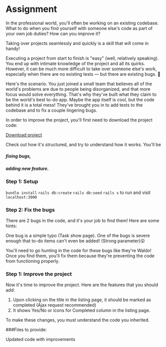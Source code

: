 Assignment
========================

In the professional world, you'll often be working on an existing codebase. What to do when you find yourself with someone else's code as part of your own job duties? How can you improve it?

Taking over projects seamlessly and quickly is a skill that will come in handy!

Executing a project from start to finish is "easy" (well, relatively speaking). You end up with intimate knowledge of the project and all its quirks. However, it can be much more difficult to take over someone else's work, especially when there are no existing tests — but there are existing bugs. 🐛

Here's the scenario. You just joined a small team that believes all of the world's problems are due to people being disorganized, and that more focus would solve everything. That's why they've built what they claim to be the world's best to-do app. Maybe the app itself is cool, but the code behind it is a total mess! They've brought you in to add tests to the codebase and to fix a couple lingering bugs.

In order to improve the project, you'll first need to download the project code:

[Download project](https://github.com/amuntasim/todo)


Check out how it's structured, and try to understand how it works. You'll be 
##### fixing bugs, 
##### adding new feature.

### Step 1: Setup
`bundle install`
`rails db:create`
`rails db:seed`
`rails s`  to run and visit `localhost:3000`

### Step 2: Fix the bugs
There are 2 bugs in the code, and it's your job to find them! Here are some hints:

One bug is a simple typo (Task show page).
One of the bugs is severe enough that to-do items can't even be added! (Strong parameter)😮

You'll need to go hunting in the code for these bugs like they're Waldo! Once you find them, you'll fix them because they're preventing the code from functioning properly.

### Step 1: Improve the project

Now it's time to improve the project. Here are the features that you should add: 

1. Upon clicking on the title in the listing page, it should be marked as completed (Ajax request recommended)
2. It shows Yes/No or icons for Completed column in the listing page.

To make these changes, you must understand the code you inherited.


###Files to provide:

Updated code with improvements

